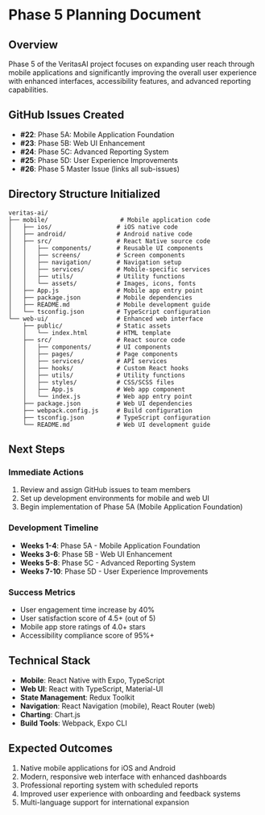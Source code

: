 # Phase 5 Planning Document

## Overview
Phase 5 of the VeritasAI project focuses on expanding user reach through mobile applications and significantly improving the overall user experience with enhanced interfaces, accessibility features, and advanced reporting capabilities.

## GitHub Issues Created
- **#22**: Phase 5A: Mobile Application Foundation
- **#23**: Phase 5B: Web UI Enhancement
- **#24**: Phase 5C: Advanced Reporting System
- **#25**: Phase 5D: User Experience Improvements
- **#26**: Phase 5 Master Issue (links all sub-issues)

## Directory Structure Initialized
```
veritas-ai/
├── mobile/                    # Mobile application code
│   ├── ios/                  # iOS native code
│   ├── android/              # Android native code
│   ├── src/                  # React Native source code
│   │   ├── components/       # Reusable UI components
│   │   ├── screens/          # Screen components
│   │   ├── navigation/       # Navigation setup
│   │   ├── services/         # Mobile-specific services
│   │   ├── utils/            # Utility functions
│   │   └── assets/           # Images, icons, fonts
│   ├── App.js                # Mobile app entry point
│   ├── package.json          # Mobile dependencies
│   ├── README.md             # Mobile development guide
│   └── tsconfig.json         # TypeScript configuration
└── web-ui/                   # Enhanced web interface
    ├── public/               # Static assets
    │   └── index.html        # HTML template
    ├── src/                  # React source code
    │   ├── components/       # UI components
    │   ├── pages/            # Page components
    │   ├── services/         # API services
    │   ├── hooks/            # Custom React hooks
    │   ├── utils/            # Utility functions
    │   ├── styles/           # CSS/SCSS files
    │   ├── App.js            # Web app component
    │   └── index.js          # Web app entry point
    ├── package.json          # Web UI dependencies
    ├── webpack.config.js     # Build configuration
    ├── tsconfig.json         # TypeScript configuration
    └── README.md             # Web UI development guide
```

## Next Steps

### Immediate Actions
1. Review and assign GitHub issues to team members
2. Set up development environments for mobile and web UI
3. Begin implementation of Phase 5A (Mobile Application Foundation)

### Development Timeline
- **Weeks 1-4**: Phase 5A - Mobile Application Foundation
- **Weeks 3-6**: Phase 5B - Web UI Enhancement
- **Weeks 5-8**: Phase 5C - Advanced Reporting System
- **Weeks 7-10**: Phase 5D - User Experience Improvements

### Success Metrics
- User engagement time increase by 40%
- User satisfaction score of 4.5+ (out of 5)
- Mobile app store ratings of 4.0+ stars
- Accessibility compliance score of 95%+

## Technical Stack
- **Mobile**: React Native with Expo, TypeScript
- **Web UI**: React with TypeScript, Material-UI
- **State Management**: Redux Toolkit
- **Navigation**: React Navigation (mobile), React Router (web)
- **Charting**: Chart.js
- **Build Tools**: Webpack, Expo CLI

## Expected Outcomes
1. Native mobile applications for iOS and Android
2. Modern, responsive web interface with enhanced dashboards
3. Professional reporting system with scheduled reports
4. Improved user experience with onboarding and feedback systems
5. Multi-language support for international expansion